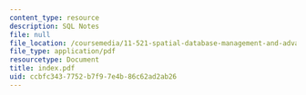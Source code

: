 ```yaml
---
content_type: resource
description: SQL Notes
file: null
file_location: /coursemedia/11-521-spatial-database-management-and-advanced-geographic-information-systems-spring-2003/ccbfc3437752b7f97e4b86c62ad2ab26_index.pdf
file_type: application/pdf
resourcetype: Document
title: index.pdf
uid: ccbfc343-7752-b7f9-7e4b-86c62ad2ab26
---
```

